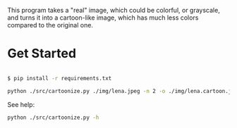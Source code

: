 This program takes a "real" image, which could be
colorful, or grayscale, and turns it into a
cartoon-like image, which has much less colors
compared to the original one.

# Get Started

```Bash

$ pip install -r requirements.txt

python ./src/cartoonize.py ./img/lena.jpeg -n 2 -o ./img/lena.cartoon.jpeg
```

See help:

```Bash
python ./src/cartoonize.py -h
```